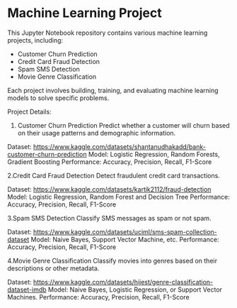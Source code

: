 # Machine Learning Project

This Jupyter Notebook repository contains various machine learning projects, including:

- Customer Churn Prediction
- Credit Card Fraud Detection
- Spam SMS Detection
- Movie Genre Classification

Each project involves building, training, and evaluating machine learning models to solve specific problems.


Project Details:

1. Customer Churn Prediction
Predict whether a customer will churn based on their usage patterns and demographic information.

Dataset: https://www.kaggle.com/datasets/shantanudhakadd/bank-customer-churn-prediction
Model: Logistic Regression, Random Forests,  Gradient Boosting
Performance: Accuracy, Precision, Recall, F1-Score

2.Credit Card Fraud Detection
Detect fraudulent credit card transactions.

Dataset: https://www.kaggle.com/datasets/kartik2112/fraud-detection
Model: Logistic Regression, Random Forest and Decision Tree
Performance: Accuracy, Precision, Recall, F1-Score

3.Spam SMS Detection
Classify SMS messages as spam or not spam.

Dataset: https://www.kaggle.com/datasets/uciml/sms-spam-collection-dataset
Model: Naive Bayes, Support Vector Machine, etc.
Performance: Accuracy, Precision, Recall, F1-Score

4.Movie Genre Classification
Classify movies into genres based on their descriptions or other metadata.

Dataset: https://www.kaggle.com/datasets/hijest/genre-classification-dataset-imdb
Model: Naive Bayes, Logistic Regression, or Support Vector Machines.
Performance: Accuracy, Precision, Recall, F1-Score
